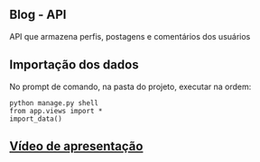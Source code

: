 ## Blog - API
 API que armazena perfis, postagens e comentários dos usuários

## Importação dos dados
No prompt de comando, na pasta do projeto, executar na ordem:
```
python manage.py shell
from app.views import *
import_data()
```

## [Vídeo de apresentação](https://youtu.be/HDU71zCaNWM)
